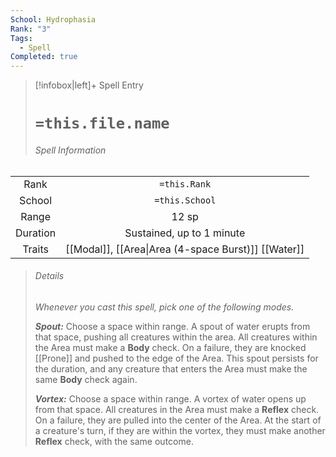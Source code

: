 ```yaml
---
School: Hydrophasia
Rank: "3"
Tags:
  - Spell
Completed: true
---
```

> [!infobox|left]+ Spell Entry
> # `=this.file.name`
> ###### Spell Information
|        |                |
|:------:|:--------------:|
|  Rank  |  `=this.Rank`  |
| School | `=this.School` |
| Range  |    12 sp            |
|  Duration     |    Sustained, up to 1 minute            |
| Traits |   [[Modal]], [[Area\|Area (4-space Burst)]] [[Water]]             |
> ###### *Details*
> *Whenever you cast this spell, pick one of the following modes.*
> 
> ***Spout:*** Choose a space within range. A spout of water erupts from that space, pushing all creatures within the area. All creatures within the Area must make a **Body** check. On a failure, they are knocked [[Prone]] and pushed to the edge of the Area. This spout persists for the duration, and any creature that enters the Area must make the same **Body** check again. 
> 
> ***Vortex:*** Choose a space within range. A vortex of water opens up from that space. All creatures in the Area must make a **Reflex** check. On a failure, they are pulled into the center of the Area. At the start of a creature's turn, if they are within the vortex, they must make another **Reflex** check, with the same outcome. 
> 